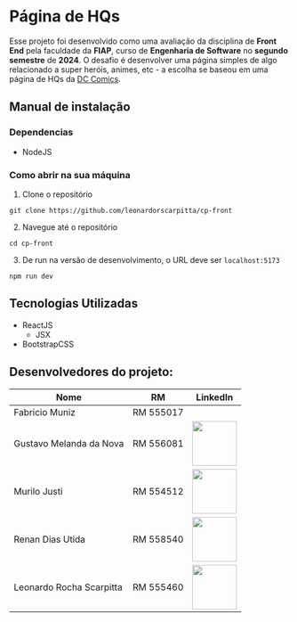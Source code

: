 # Página de HQs
Esse projeto foi desenvolvido como uma avaliação da disciplina de **Front End** pela faculdade da **FIAP**, curso de **Engenharia de Software** no **segundo semestre** de **2024**. O desafio é desenvolver uma página simples de algo relacionado a super heróis, animes, etc - a escolha se baseou em uma página de HQs da <a target="_blank" href="https://www.dc.com/">DC Comics</a>.

## Manual de instalação
### Dependencias
- NodeJS
### Como abrir na sua máquina
1. Clone o repositório
```
git clone https://github.com/leonardorscarpitta/cp-front
```
2. Navegue até o repositório
```
cd cp-front
```
3. De run na versão de desenvolvimento, o URL deve ser `localhost:5173`
```
npm run dev
```

## Tecnologias Utilizadas
- ReactJS
    - JSX
- BootstrapCSS

## Desenvolvedores do projeto:

| **Nome** | **RM**                 | **LinkedIn** |
|--------------------------------|------------------------|----------|
| Fabricio Muniz                 | RM 555017              |  |
| Gustavo Melanda da Nova        | RM 556081              | <a target="_blank" href="https://www.linkedin.com/in/gustavo-melanda-073181266/"><img src="https://media.licdn.com/dms/image/v2/D4D03AQF4Xv6pD7M5vQ/profile-displayphoto-shrink_800_800/profile-displayphoto-shrink_800_800/0/1723431081627?e=1733961600&v=beta&t=Ux96lHAYwBZnCWfABuznIdH8VSWMCHM4CBJtmEpyQQ0" width="80"></a> |
| Murilo Justi                   | RM 554512              | <a target="_blank" href="https://www.linkedin.com/in/murilo-justi-rodrigues-b336b22b7/"><img src="https://media.licdn.com/dms/image/v2/D4D03AQGnXBOl96aCtQ/profile-displayphoto-shrink_800_800/profile-displayphoto-shrink_800_800/0/1709252884484?e=1733961600&v=beta&t=_W2l37rEiTdk8HSG-GUrS4R_V6KddfAGj13CbkA_k0g" width="80"></a> |
| Renan Dias Utida               | RM 558540              | <a target="_blank" href="https://www.linkedin.com/in/renan-dias-utida-1b1228225/"><img src="https://media.licdn.com/dms/image/v2/D4D03AQHZyF9WkCRtDg/profile-displayphoto-shrink_800_800/profile-displayphoto-shrink_800_800/0/1727923002401?e=1733961600&v=beta&t=foOm4Ar-LZJK6z8mu_ypyoXfkqYesw3MAc4acpeAqpU" width="80"></a> |
| Leonardo Rocha Scarpitta       | RM 555460              | <a target="_blank" href="https://www.linkedin.com/in/leonardorscarpitta/"><img src="https://media.licdn.com/dms/image/v2/D4D03AQG6zoS4UPTtQw/profile-displayphoto-shrink_800_800/profile-displayphoto-shrink_800_800/0/1718304566524?e=1733961600&v=beta&t=xK7Amp3IFfd7eoDSI7-OXn7roBt2p8ga5UgOeFtgWs4" width="80"></a> |
